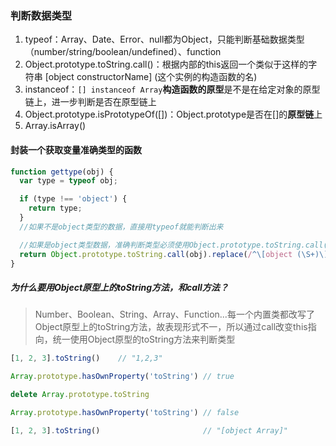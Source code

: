 ### 判断数据类型

1. typeof：Array、Date、Error、null都为Object，只能判断基础数据类型（number/string/boolean/undefined）、function
2. Object.prototype.toString.call\(\)：根据内部的this返回一个类似于这样的字符串 \[object constructorName\] \(这个实例的构造函数的名\)
3. instanceof：`[] instanceof Array`**构造函数的原型**是不是在给定对象的原型链上，进一步判断是否在原型链上
4. Object.prototype.isPrototypeOf\(\[\]\)：Object.prototype是否在\[\]的**原型链**上
5. Array.isArray\(\)

#### 封装一个获取变量准确类型的函数

```js
function gettype(obj) {
  var type = typeof obj;

  if (type !== 'object') {
    return type;
  }
  //如果不是object类型的数据，直接用typeof就能判断出来

  //如果是object类型数据，准确判断类型必须使用Object.prototype.toString.call(obj)的方式才能判断
  return Object.prototype.toString.call(obj).replace(/^\[object (\S+)\]$/, '$1');
}
```

##### 为什么要用Object原型上的toString方法，和call方法？

> Number、Boolean、String、Array、Function...每一个内置类都改写了Object原型上的toString方法，故表现形式不一，所以通过call改变this指向，统一使用Object原型的toString方法来判断类型

```js
[1, 2, 3].toString()    // "1,2,3"

Array.prototype.hasOwnProperty('toString') // true

delete Array.prototype.toString            

Array.prototype.hasOwnProperty('toString') // false

[1, 2, 3].toString()                       // "[object Array]"
```



